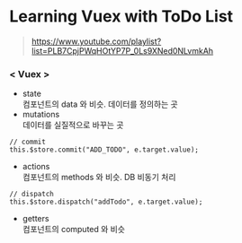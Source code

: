 # Learning Vuex with ToDo List

> https://www.youtube.com/playlist?list=PLB7CpjPWqHOtYP7P_0Ls9XNed0NLvmkAh

### < Vuex >

- state  
  컴포넌트의 data 와 비슷. 데이터를 정의하는 곳
- mutations  
  데이터를 실질적으로 바꾸는 곳

```
// commit
this.$store.commit("ADD_TODO", e.target.value);
```

- actions  
  컴포넌트의 methods 와 비슷. DB 비동기 처리

```
// dispatch
this.$store.dispatch("addTodo", e.target.value);
```

- getters  
  컴포넌트의 computed 와 비슷
